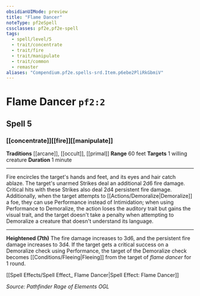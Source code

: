 ```yaml
---
obsidianUIMode: preview
title: "Flame Dancer"
noteType: pf2eSpell
cssclasses: pf2e,pf2e-spell
tags:
  - spell/level/5
  - trait/concentrate
  - trait/fire
  - trait/manipulate
  - trait/common
  - remaster
aliases: "Compendium.pf2e.spells-srd.Item.p6ebe2PliRkGbmiV" 
---
```

# Flame Dancer  `pf2:2`  
## Spell 5
### [[concentrate]][[fire]][[manipulate]]
**Traditions** [[arcane]], [[occult]], [[primal]]
**Range** 60 feet
**Targets** 1 willing creature
**Duration** 1 minute
* * * 
Fire encircles the target's hands and feet, and its eyes and hair catch ablaze. The target's unarmed Strikes deal an additional 2d6 fire damage. Critical hits with these Strikes also deal 2d4 persistent fire damage. Additionally, when the target attempts to [[Actions/Demoralize|Demoralize]] a foe, they can use Performance instead of Intimidation; when using Performance to Demoralize, the action loses the auditory trait but gains the visual trait, and the target doesn't take a penalty when attempting to Demoralize a creature that doesn't understand its language.

* * *

**Heightened (7th)** The fire damage increases to 3d6, and the persistent fire damage increases to 3d4. If the target gets a critical success on a Demoralize check using Performance, the target of the Demoralize check becomes [[Conditions/Fleeing|Fleeing]] from the target of _flame dancer_ for 1 round.

[[Spell Effects/Spell Effect_ Flame Dancer|Spell Effect: Flame Dancer]]

*Source: Pathfinder Rage of Elements*
*OGL*